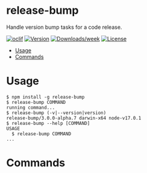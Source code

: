 release-bump
============

Handle version bump tasks for a code release.

[![oclif](https://img.shields.io/badge/cli-oclif-brightgreen.svg)](https://oclif.io)
[![Version](https://img.shields.io/npm/v/release-bump.svg)](https://npmjs.org/package/release-bump)
[![Downloads/week](https://img.shields.io/npm/dw/release-bump.svg)](https://npmjs.org/package/release-bump)
[![License](https://img.shields.io/npm/l/release-bump.svg)](https://github.com/paulshryock/release-bump/blob/master/package.json)

<!-- toc -->
* [Usage](#usage)
* [Commands](#commands)
<!-- tocstop -->
# Usage
<!-- usage -->
```sh-session
$ npm install -g release-bump
$ release-bump COMMAND
running command...
$ release-bump (-v|--version|version)
release-bump/3.0.0-alpha.7 darwin-x64 node-v17.0.1
$ release-bump --help [COMMAND]
USAGE
  $ release-bump COMMAND
...
```
<!-- usagestop -->
# Commands
<!-- commands -->

<!-- commandsstop -->
